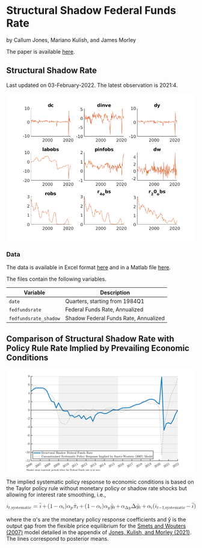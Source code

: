 # Structural Shadow Federal Funds Rate

by Callum Jones, Mariano Kulish, and James Morley

The paper is available [here](https://www.federalreserve.gov/econres/feds/a-structural-measure-of-the-shadow-federal-funds-rate.htm).

## Structural Shadow Rate

Last updated on 03-February-2022. The latest observation is 2021:4.

![Shadow Rate](exhibits/shadowrate.png)

### Data

The data is available in Excel format [here](https://github.com/callumjones/shadow-rate/blob/main/exhibits/shadowrate.xlsx?raw=true) and in a Matlab file [here](https://github.com/callumjones/shadow-rate/blob/main/exhibits/shadowrate.mat?raw=true).

The files contain the following variables.

| Variable | Description |
|----------| ----------- |
| `date`   | Quarters, starting from 1984Q1 |
| `fedfundsrate` | Federal Funds Rate, Annualized |
| `fedfundsrate_shadow` | Shadow Federal Funds Rate, Annualized |

## Comparison of Structural Shadow Rate with Policy Rule Rate Implied by Prevailing Economic Conditions

![Shadow Rate](exhibits/shadowrate_systematic_rule.png)

The implied systematic policy response to economic conditions is based on the Taylor policy rule without monetary policy or shadow rate shocks but allowing for interest rate smoothing, i.e., <p align="center"><img src="taylorrule.png"></p> where the &alpha;'s are the monetary policy response coefficients and &ycirc; is the output gap from the flexible price equilibrium for the [Smets and Wouters (2007)](https://www.aeaweb.org/articles?id=10.1257/aer.97.3.586) model detailed in the appendix of [Jones, Kulish, and Morley (2021)](https://www.federalreserve.gov/econres/feds/a-structural-measure-of-the-shadow-federal-funds-rate.htm). The lines correspond to posterior means.




<!---
## Figure Reproduction

### Software Requirements

- The code is written in Matlab.
- The [Dynare](https://www.dynare.org/) package is used to run the model simulations. The scripts work with version 4.6.0 of Dynare.

### Figures

The figures in the paper are computed by running the scripts below. All figures are printed to the figures directory specified at the top of each script.

| Figure File Name         | Script to Run                       |
|--------------------------|-------------------------------------|
|shadow_rate_main_v2       | `run_shadow_distribution`           |
|shadow_rate_main_shocks   | `run_shadow_distribution`           |
|shadow_rate_zlb_combined  | `run_shadow_distribution`           |
|contribution_sh_shocks_srlr_sh_r20only | `run_long_rate_decomp` |
|stsr_var_zlb              | `run_var`                           |
|wuxia_var_zlb             | `run_var`                           |
|shadow_rate_main_ext_v2   | `run_shadow_distribution`           |
-->
